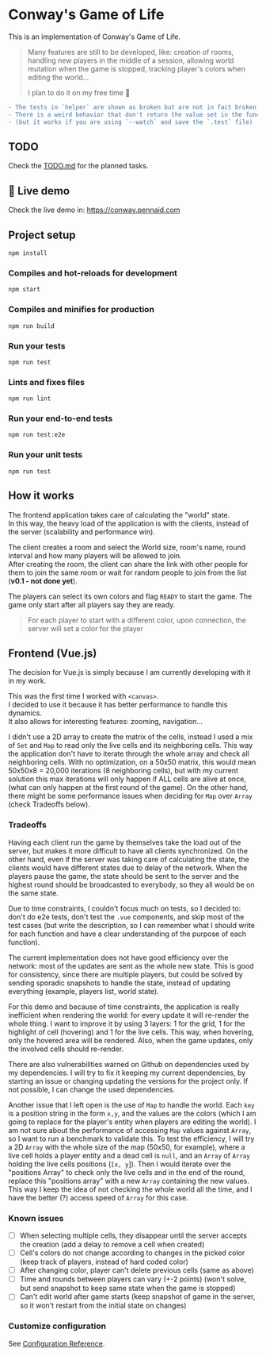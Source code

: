 # Conway's Game of Life

This is an implementation of Conway's Game of Life.

> Many features are still to be developed, like: creation of rooms, handling new players in the middle of a session,
> allowing world mutation when the game is stopped, tracking player's colors when editing the world...  
>
> I plan to do it on my free time 🕺

```diff
- The tests in `helper` are shown as broken but are not in fact broken (so I `skipped` them).
- There is a weird behavior that don't return the value set in the function
- (but it works if you are using `--watch` and save the `.test` file)
```

## TODO

Check the [TODO.md](./TODO.md) for the planned tasks.

## 🍹 Live demo

Check the live demo in: https://conway.pennaid.com

## Project setup
```
npm install
```

### Compiles and hot-reloads for development
```
npm start
```

### Compiles and minifies for production
```
npm run build
```

### Run your tests
```
npm run test
```

### Lints and fixes files
```
npm run lint
```

### Run your end-to-end tests
```
npm run test:e2e
```

### Run your unit tests
```
npm run test
```

## How it works

The frontend application takes care of calculating the "world" state.  
In this way, the heavy load of the application is with the clients, instead of the server (scalability and performance win).

The client creates a room and select the World size, room's name, round interval and how many players will be allowed to join.  
After creating the room, the client can share the link with other people for them to join the same room
or wait for random people to join from the list (**v0.1 - not done yet**).

The players can select its own colors and flag `READY` to start the game.
The game only start after all players say they are ready.

> For each player to start with a different color, upon connection, the server will set a color for the player

## Frontend (Vue.js)

The decision for Vue.js is simply because I am currently developing with it in my work.

This was the first time I worked with `<canvas>`.  
I decided to use it because it has better performance to handle this dynamics.  
It also allows for interesting features: zooming, navigation...

I didn't use a 2D array to create the matrix of the cells,
instead I used a mix of `Set` and `Map` to read only the live cells and its neighboring cells.
This way the application don't have to iterate through the whole array and check all neighboring cells.
With no optimization, on a 50x50 matrix, this would mean 50x50x8 = 20,000 iterations (8 neighboring cells),
but with my current solution this max iterations will only happen if ALL cells are alive at once,
(what can only happen at the first round of the game). On  the other hand, there might be some performance issues
when deciding for `Map` over `Array` (check Tradeoffs below).

### Tradeoffs

Having each client run the game by themselves take the load out of the server, but makes it more difficult to 
have all clients synchronized. On the other hand, even if the server was taking care of calculating the state,
the clients would have different states due to delay of the network. When the players pause the game, the state
should be sent to the server and the highest round should be broadcasted to everybody, so they all would be
on the same state.

Due to time constraints, I couldn't focus much on tests, so I decided to: don't do e2e tests, don't test the `.vue`
components, and skip most of the test cases (but write the description, so I can remember what I should write for
each function and have a clear understanding of the purpose of each function).

The current implementation does not have good efficiency over the network: most of the updates are sent as the
whole new state. This is good for consistency, since there are multiple players, but could be solved by sending
sporadic snapshots to handle the state, instead of updating everything (example, players list, world state).

For this demo and because of time constraints, the application is really inefficient when rendering the world:
for every update it will re-render the whole thing.
I want to improve it by using 3 layers: 1 for the grid, 1 for the highlight of cell (hovering) and 1 for the
live cells. This way, when hovering, only the hovered area will be rendered. Also, when the game updates, only the
involved cells should re-render.

There are also vulnerabilities warned on Github on dependencies used by my dependencies. I will try to fix it keeping
my current dependencies, by starting an issue or changing updating the versions for the project only. 
If not possible, I can change the used dependencies.

Another issue that I left open is the use of `Map` to handle the world. Each `key` is a position string in the
form `x,y`, and the values are the colors (which I am going to replace for the player's entity when players are editing the world).
I am not sure about the performance of accessing `Map` values against `Array`, so I want to run a benchmark to validate this.
To test the efficiency, I will try a 2D `Array` with the whole size of the map (50x50, for example),
where a live cell holds a player entity and a dead cell is `null`, and an `Array` of `Array` holding the live cells positions (`[x, y`]).
Then I would iterate over the "positions Array" to check only the live cells and in the end of the round, replace this "positions
array" with a new `Array` containing the new values. This way I keep the idea of not checking the whole world all the time, and
I have the better (?) access speed of `Array` for this case.

### Known issues

- [ ] When selecting multiple cells, they disappear until the server accepts the creation (add a delay to remove a cell when created)
- [ ] Cell's colors do not change according to changes in the picked color (keep track of players, instead of hard coded color)
- [ ] After changing color, player can't delete previous cells (same as above)
- [ ] Time and rounds between players can vary (+-2 points) (won't solve, but send snapshot to keep same state when the game is stopped)
- [ ] Can't edit world after game starts (keep snapshot of game in the server, so it won't restart from the initial state on changes)

### Customize configuration
See [Configuration Reference](https://cli.vuejs.org/config/).
